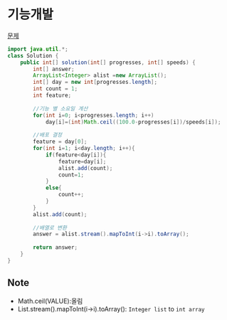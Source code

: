 # 기능개발

[문제](https://programmers.co.kr/learn/courses/30/lessons/42586)


```java
import java.util.*;
class Solution {
    public int[] solution(int[] progresses, int[] speeds) {
        int[] answer;
        ArrayList<Integer> alist =new ArrayList();
        int[] day = new int[progresses.length];
        int count = 1;
        int feature;
        
        //기능 별 소요일 계산
        for(int i=0; i<progresses.length; i++)
            day[i]=(int)Math.ceil((100.0-progresses[i])/speeds[i]);
        
        //배포 결정
        feature = day[0];
        for(int i=1; i<day.length; i++){
            if(feature<day[i]){
                feature=day[i];
                alist.add(count);
                count=1;
            }
            else{
                count++;
            }
        }
        alist.add(count);
        
        //배열로 변환
        answer = alist.stream().mapToInt(i->i).toArray();
        
        return answer;
    }
}
```

## Note
- Math.ceil(VALUE):올림
- List.stream().mapToInt(i->i).toArray(): `Integer list` to `int array`

